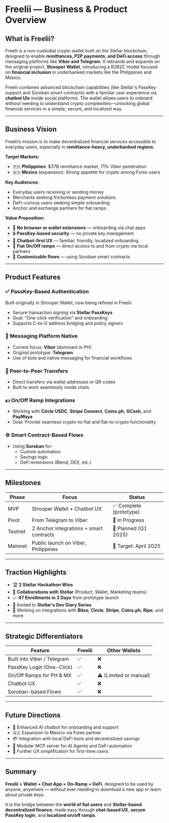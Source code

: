 # Freelii — Business & Product Overview

## What is Freelii?

Freelii is a non-custodial crypto wallet built on the Stellar blockchain, designed to enable **remittances, P2P payments, and DeFi access** through messaging platforms like **Viber and Telegram**. It rebrands and expands on the original project, **Strooper Wallet**, introducing a B2B2C model focused on **financial inclusion** in underbanked markets like the Philippines and Mexico.

Freelii combines advanced blockchain capabilities (like Stellar's PassKey support and Soroban smart contracts) with a familiar user experience via **chatbot UIs** inside social platforms. The wallet allows users to onboard without needing to understand crypto complexities—unlocking global financial services in a simple, secure, and localized way.

---

## Business Vision

Freelii’s mission is to make decentralized financial services accessible to everyday users, especially in **remittance-heavy, underbanked regions**.

**Target Markets:**
- 🇵🇭 **Philippines**: $37B remittance market, 71% Viber penetration
- 🇲🇽 **Mexico** (expansion): Strong appetite for crypto among Forex users

**Key Audiences:**
- Everyday users receiving or sending money
- Merchants seeking frictionless payment solutions
- DeFi-curious users seeking simple onboarding
- Anchor and exchange partners for fiat ramps

**Value Proposition:**
- 🧩 **No browser or wallet extensions** — onboarding via chat apps
- 🔒 **PassKey-based security** — no private key management
- 🤖 **Chatbot-first UX** — familiar, friendly, localized onboarding
- 💸 **Fiat On/Off ramps** — direct access to and from crypto via local partners
- 🔁 **Customizable flows** — using Soroban smart contracts

---

## Product Features

### ✅ PassKey-Based Authentication
Built originally in Strooper Wallet, now being refined in Freelii.
- Secure transaction signing via **Stellar PassKeys**
- Goal: "One-click verification" and onboarding
- Supports C-to-G address bridging and policy signers

### 💬 Messaging Platform Native
- Current focus: **Viber** (dominant in PH)
- Original prototype: **Telegram**
- Use of bots and native messaging for financial workflows

### 🔄 Peer-to-Peer Transfers
- Direct transfers via wallet addresses or QR codes
- Built to work seamlessly inside chats

### 💵 On/Off Ramp Integrations
- Working with **Circle USDC**, **Stripe Connect**, **Coins.ph**, **GCash**, and **PayMaya**
- Goal: Provide seamless crypto-to-fiat and fiat-to-crypto functionality

### ⚙️ Smart Contract-Based Flows
- Using **Soroban** for:
  - Custom automation
  - Savings logic
  - DeFi extensions (Blend, DEX, etc.)

---

## Milestones

| Phase        | Focus                             | Status |
|--------------|-----------------------------------|--------|
| MVP          | Strooper Wallet + Chatbot UX      | ✅ Complete (prototype) |
| Pivot        | From Telegram to Viber            | 🔄 In Progress |
| Testnet      | 2 Anchor integrations + smart contracts | 🚧 Planned (Q1 2025) |
| Mainnet      | Public launch on Viber, Philippines | 🎯 Target: April 2025 |

---

## Traction Highlights

- 🏆 **2 Stellar Hackathon Wins**
- 🤝 **Collaborations with Stellar** (Product, Wallet, Marketing teams)
- 📈 **47 Enrollments in 3 Days** from prototype launch
- 📣 Invited to **Stellar's Dev Diary Series**
- 🧪 Working on integrations with **Bitso**, **Circle**, **Stripe**, **Coins.ph**, **Ripe**, and more

---

## Strategic Differentiators

| Feature                         | Freelii               | Other Wallets        |
|----------------------------------|------------------------|------------------------|
| Built into Viber / Telegram     | ✅                     | ❌                     |
| PassKey Login (One-Click)       | ✅                     | ❌                     |
| On/Off Ramps for PH & MX        | ✅                     | ⚠️ (Limited or manual) |
| Chatbot UX                      | ✅                     | ❌                     |
| Soroban-based Flows             | ✅                     | ❌                     |

---

## Future Directions

- 🧠 Enhanced AI chatbot for onboarding and support
- 🇲🇽 Expansion to Mexico via Forex partner
- 💳 Integration with local DeFi tools and decentralized savings
- 🧱 Modular MCP server for AI Agents and DeFi automation
- 🔐 Further UX simplification for first-time users

---

## Summary

**Freelii = Wallet + Chat App + On-Ramp + DeFi**, designed to be used by anyone, anywhere — without ever needing to download a new app or learn about private keys.

It is the bridge between the **world of fiat users** and **Stellar-based decentralized finance**, made easy through **chat-based UX**, **secure PassKey login**, and **localized on/off ramps**.

